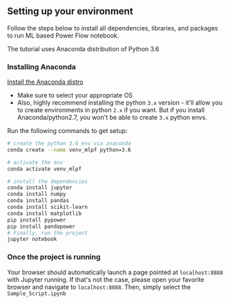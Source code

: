 ## Setting up your environment
Follow the steps below to install all dependencies, libraries, and packages to run ML based Power Flow notebook.

The tutorial uses Anaconda distribution of Python 3.6

### Installing Anaconda
[Install the Anaconda distro](https://www.anaconda.com/distribution/)
- Make sure to select your appropriate OS
- Also, highly recommend installing the python `3.x` version - it'll allow you to create environments in python `2.x` if you want. But if you install Anaconda/python2.7, you won't be able to create `3.x` python envs.

Run the following commands to get setup:
```bash
# create the python 3.6 env via anaconda
conda create --name venv_mlpf python=3.6

# activate the env
conda activate venv_mlpf

# install the dependencies
conda install jupyter
conda install numpy
conda install pandas
conda install scikit-learn
conda install matplotlib
pip install pypower
pip install pandapower
# Finally, run the project
jupyter notebook
```

### Once the project is running
Your browser should automatically launch a page pointed at `localhost:8888` with Jupyter running. If that's not the case, please open your favorite browser and navigate to `localhost:8888`.
Then, simply select the `Sample_Script.ipynb`
